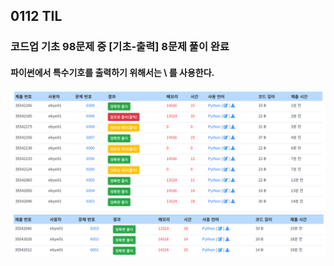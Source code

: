 ## 0112 TIL
### 코드업 기초 98문제 중 [기초-출력] 8문제 풀이 완료
#### 파이썬에서 특수기호를 출력하기 위해서는 \ 를 사용한다.

![Alt text](0112_1.png)
![Alt text](0112_2.png)